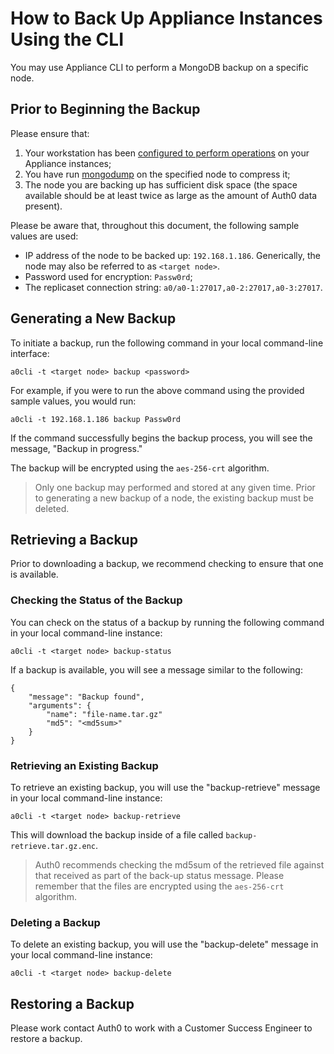 # How to Back Up Appliance Instances Using the CLI

You may use Appliance CLI to perform a MongoDB backup on a specific node.

## Prior to Beginning the Backup

Please ensure that:
1. Your workstation has been [configured to perform operations](/appliance/cli/configure-cli) on your Appliance instances;
2. You have run [mongodump](https://docs.mongodb.com/manual/reference/program/mongodump/) on the specified node to compress it;
3. The node you are backing up has sufficient disk space (the space available should be at least twice as large as the amount of Auth0 data present).

Please be aware that, throughout this document, the following sample values are used:

* IP address of the node to be backed up: `192.168.1.186`. Generically, the node may also be referred to as `<target node>`.
* Password used for encryption: `Passw0rd`;
* The replicaset connection string: `a0/a0-1:27017,a0-2:27017,a0-3:27017`.

## Generating a New Backup

To initiate a backup, run the following command in your local command-line interface:

`a0cli -t <target node> backup <password>`

For example, if you were to run the above command using the provided sample values, you would run:

`a0cli -t 192.168.1.186 backup Passw0rd`

If the command successfully begins the backup process, you will see the message, "Backup in progress."

The backup will be encrypted using the `aes-256-crt` algorithm.

> Only one backup may performed and stored at any given time. Prior to generating a new backup of a node, the existing backup must be deleted.

## Retrieving a Backup

Prior to downloading a backup, we recommend checking to ensure that one is available.

### Checking the Status of the Backup

You can check on the status of a backup by running the following command in your local command-line instance:

`a0cli -t <target node> backup-status`

If a backup is available, you will see a message similar to the following:

```text
{
    "message": "Backup found",
    "arguments": {
        "name": "file-name.tar.gz"
        "md5": "<md5sum>"
    }
}
```

### Retrieving an Existing Backup

To retrieve an existing backup, you will use the "backup-retrieve" message in your local command-line instance:

`a0cli -t <target node> backup-retrieve`

This will download the backup inside of a file called `backup-retrieve.tar.gz.enc`.

> Auth0 recommends checking the md5sum of the retrieved file against that received as part of the back-up status message. Please remember that the files are encrypted using the `aes-256-crt` algorithm.

### Deleting a Backup

To delete an existing backup, you will use the "backup-delete" message in your local command-line instance:

`a0cli -t <target node> backup-delete`

## Restoring a Backup

Please work contact Auth0 to work with a Customer Success Engineer to restore a backup.
